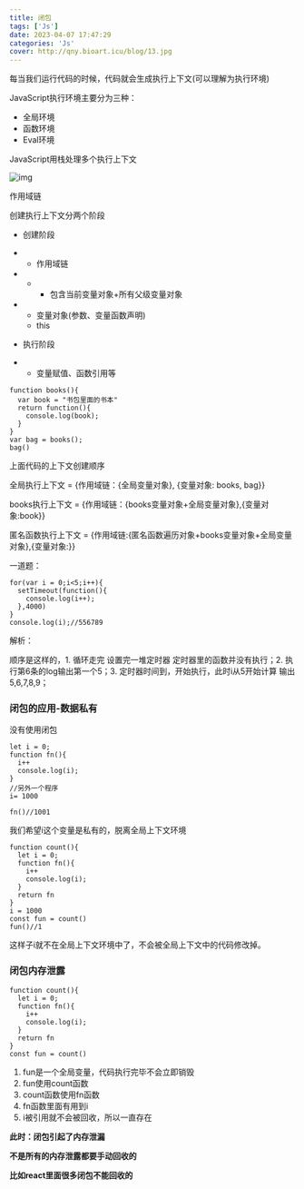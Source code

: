 ```yaml
---
title: 闭包
tags: ['Js']
date: 2023-04-07 17:47:29
categories: 'Js'
cover: http://qny.bioart.icu/blog/13.jpg
---
```


每当我们运行代码的时候，代码就会生成执行上下文(可以理解为执行环境)

JavaScript执行环境主要分为三种：

- 全局环境
- 函数环境
- Eval环境

JavaScript用栈处理多个执行上下文

![img](http://qny.bioart.icu/blog/16.png)

作用域链

创建执行上下文分两个阶段

- 创建阶段

- - 作用域链

- - - 包含当前变量对象+所有父级变量对象

- - 变量对象(参数、变量函数声明)
  - this

- 执行阶段

- - 变量赋值、函数引用等

```
function books(){
  var book = "书包里面的书本"
  return function(){
    console.log(book);
  }
}
var bag = books();
bag()
```

上面代码的上下文创建顺序

全局执行上下文 = {作用域链：{全局变量对象}, {变量对象: books, bag}}

books执行上下文 = {作用域链：{books变量对象+全局变量对象},{变量对象:book}}

匿名函数执行上下文 = {作用域链:{匿名函数遍历对象+books变量对象+全局变量对象},{变量对象:}}

一道题：

```
for(var i = 0;i<5;i++){
  setTimeout(function(){
    console.log(i++);
  },4000)
}
console.log(i);//556789
```

解析：

顺序是这样的，1. 循环走完 设置完一堆定时器 定时器里的函数并没有执行；2. 执行第6条的log输出第一个5；3. 定时器时间到，开始执行，此时i从5开始计算 输出 5,6,7,8,9；

### 闭包的应用-数据私有

没有使用闭包

```
let i = 0;
function fn(){
  i++
  console.log(i);
}
//另外一个程序
i= 1000

fn()//1001
```

我们希望i这个变量是私有的，脱离全局上下文环境

```
function count(){
  let i = 0;
  function fn(){
    i++
    console.log(i);
  }
  return fn
}
i = 1000
const fun = count()
fun()//1
```

这样子i就不在全局上下文环境中了，不会被全局上下文中的代码修改掉。

### 闭包内存泄露

```
function count(){
  let i = 0;
  function fn(){
    i++
    console.log(i);
  }
  return fn
}
const fun = count()
```

1. fun是一个全局变量，代码执行完毕不会立即销毁
2. fun使用count函数
3. count函数使用fn函数
4. fn函数里面有用到i
5. i被引用就不会被回收，所以一直存在

**此时：闭包引起了内存泄漏**

**不是所有的内存泄露都要手动回收的**

**比如react里面很多闭包不能回收的**